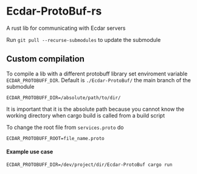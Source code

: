 # Ecdar-ProtoBuf-rs
A rust lib for communicating with Ecdar servers

Run ```git pull --recurse-submodules``` to update the submodule


## Custom compilation
To compile a lib with a different protobuff library set enviroment variable `ECDAR_PROTOBUFF_DIR`. Default is `./Ecdar-ProtoBuf/` the main branch of the submodule
```
ECDAR_PROTOBUFF_DIR=/absolute/path/to/dir/
```
It is important that it is the absolute path because you cannot know the working directory when cargo build is called from a build script


To change the root file from `services.proto` do
```
ECDAR_PROTOBUFF_ROOT=file_name.proto
```


#### Example use case

```
ECDAR_PROTOBUFF_DIR=/dev/project/dir/Ecdar-ProtoBuf cargo run

```



